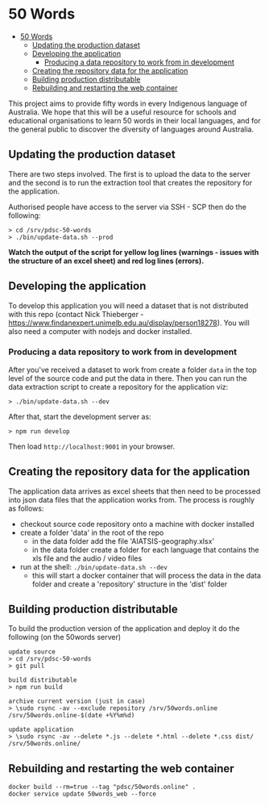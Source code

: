 # 50 Words

- [50 Words](#50-Words)
  - [Updating the production dataset](#Updating-the-production-dataset)
  - [Developing the application](#Developing-the-application)
    - [Producing a data repository to work from in development](#Producing-a-data-repository-to-work-from-in-development)
  - [Creating the repository data for the application](#Creating-the-repository-data-for-the-application)
  - [Building production distributable](#Building-production-distributable)
  - [Rebuilding and restarting the web container](#Rebuilding-and-restarting-the-web-container)

This project aims to provide fifty words in every Indigenous language of Australia. We hope that this will be a useful resource for schools and educational organisations to learn 50 words in their local languages, and for the general public to discover the diversity of languages around Australia.

## Updating the production dataset

There are two steps involved. The first is to upload the data to the server and the second is to
run the extraction tool that creates the repository for the application.

Authorised people have access to the server via SSH - SCP then do the following:

```
> cd /srv/pdsc-50-words
> ./bin/update-data.sh --prod

```

**Watch the output of the script for yellow log lines (warnings - issues with the structure of an excel sheet) and red log lines
(errors).**

## Developing the application

To develop this application you will need a dataset that is not distributed with this repo (contact
Nick Thieberger - https://www.findanexpert.unimelb.edu.au/display/person18278). You will also need
a computer with nodejs and docker installed.

### Producing a data repository to work from in development

After you've received a dataset to work from create a folder `data` in the top level of the source code
and put the data in there. Then you can run the data extraction script to create a repository for the application viz:

```
> ./bin/update-data.sh --dev
```

After that, start the development server as:

```
> npm run develop
```

Then load `http://localhost:9001` in your browser.

## Creating the repository data for the application

The application data arrives as excel sheets that then need to be processed into json
data files that the application works from. The process is roughly as follows:

-   checkout source code repository onto a machine with docker installed
-   create a folder 'data' in the root of the repo
    -   in the data folder add the file 'AIATSIS-geography.xlsx'
    -   in the data folder create a folder for each language that contains the xls file and the audio / video files
-   run at the shell: `./bin/update-data.sh --dev`
    -   this will start a docker container that will process the data in the data folder and create a 'repository' structure in the 'dist' folder

## Building production distributable

To build the production version of the application and deploy it do the following (on the 50words server)

```
update source
> cd /srv/pdsc-50-words
> git pull

build distributable
> npm run build

archive current version (just in case)
> \sudo rsync -av --exclude repository /srv/50words.online /srv/50words.online-$(date +%Y%m%d)

update application
> \sudo rsync -av --delete *.js --delete *.html --delete *.css dist/ /srv/50words.online/
```

## Rebuilding and restarting the web container

```
docker build --rm=true --tag "pdsc/50words.online" .
docker service update 50words_web --force
```
